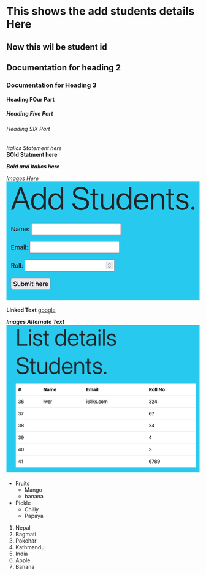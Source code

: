 # This shows the add students details Here

## Now this wil be student id

## Documentation for heading 2

### Documentation for Heading 3

#### Heading FOur Part

##### Heading Five Part

###### Heading SIX Part

*Italics Statement here* <br>
**BOld Statment here** <br>

***Bold and italics here*** <br>

*Images Here* <br>
![Add Students](screenshot/add_student.png)

**LInked Text**
[google](http://google.com)

***Images Alternate Text***
![Images Second here](screenshot/list_student.png)

- Fruits
  - Mango
  - banana
- Pickle
  - Chilly
  - Papaya

1. Nepal
  1. Bagmati
  2. Pokohar
  3. Kathmandu
2. India
  1. Apple
  2. Banana
  